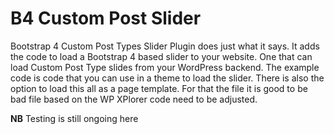 # B4 Custom Post Slider
Bootstrap 4 Custom Post Types Slider Plugin does just what it says. It adds the code to load a Bootstrap 4 based slider to your website. One that can load Custom Post Type slides from your WordPress backend. The example code is code that you can use in a theme to load the slider. There is also the option to load this all as a page template. For that the file it is good to be bad file based on the WP XPlorer code need to be adjusted.

**NB** Testing is still ongoing here
